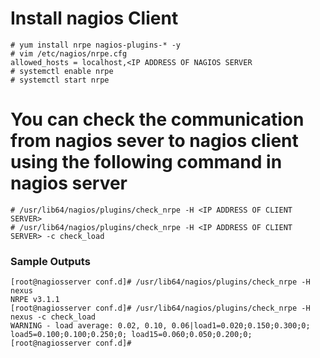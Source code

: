 # Install nagios Client

```
# yum install nrpe nagios-plugins-* -y
# vim /etc/nagios/nrpe.cfg
allowed_hosts = localhost,<IP ADDRESS OF NAGIOS SERVER
# systemctl enable nrpe 
# systemctl start nrpe
```


# You can check the communication from nagios sever to nagios client using the following command in nagios server
```
# /usr/lib64/nagios/plugins/check_nrpe -H <IP ADDRESS OF CLIENT SERVER>
# /usr/lib64/nagios/plugins/check_nrpe -H <IP ADDRESS OF CLIENT SERVER> -c check_load
```

### Sample Outputs
```
[root@nagiosserver conf.d]# /usr/lib64/nagios/plugins/check_nrpe -H nexus
NRPE v3.1.1
[root@nagiosserver conf.d]# /usr/lib64/nagios/plugins/check_nrpe -H nexus -c check_load
WARNING - load average: 0.02, 0.10, 0.06|load1=0.020;0.150;0.300;0; load5=0.100;0.100;0.250;0; load15=0.060;0.050;0.200;0; 
[root@nagiosserver conf.d]# 
```

